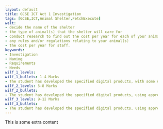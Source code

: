 ```yaml
---
layout: default
title: GCSE ICT Act 1 Investigation
tags: [GCSE,ICT,Animal Shelter,FetchExecute]
walt:
- decide the name of the shelter
- the type of animal(s) that the shelter will care for
- conduct research to find out the cost per year for each of your animal(s) for food, medical requirements e.g. vaccinations, other requirements e.g. bedding
- any rules and/or regulations relating to your animal(s)
- the cost per year for staff.
keywords:
- Investigation
- Naming
- Requirements
- Needs
wilf_1_levels: 
wilf_1_bullets: 1-4 Marks
- The student has developed the specified digital products, with some use of appropriate content. They have carried out a limited review of their work but with few modifications. 
wilf_2_levels: 5-8 Marks
wilf_2_bullets:
- The student has developed the specified digital products, using appropriate content and features. They have reviewed their work and made modifications some of which are effective. 
wilf_3_levels: 9-12 Marks
wilf_3_bullets:
- The student has developed the specified digital products, using appropriate content and features effectively. They have reviewed and modified their work throughout its development, using feedback from others to improve the outcomes.
---
```


This is some extra content
